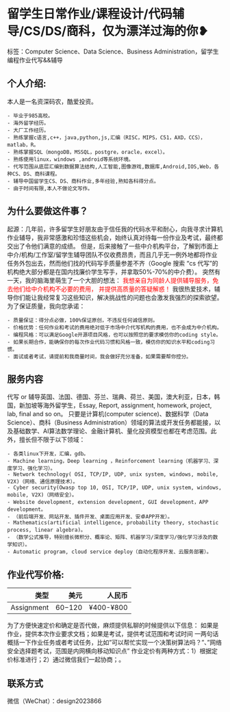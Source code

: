 # 留学生日常作业/课程设计/代码辅导/CS/DS/商科，仅为漂洋过海的你❥
标签：Computer Science、Data Science、Business Administration，留学生编程作业代写&&辅导

## 个人介绍:
本人是一名资深码农，酷爱投资。

    - 毕业于985高校。
    - 海外留学经历。
    - 大厂工作经历。
    - 熟练掌握c语言,c++，java,python,js,汇编（RISC，MIPS，C51，AXD，CCS），matlab，R。
    - 熟练掌握SQL（mongoDB，MSSQL，postgre，oracle，excel）。
    - 熟练使用linux，windows ,android等系统环境。
    - 代写范围从底层汇编到数据算法结构,人工智能,图像游戏,数据库,Android,IOS,Web，各种CS、DS、商科课程。
    - 辅导中国留学生CS、DS、商科作业,多年经验,熟知各科得分点。
    - 由于时间有限,本人不做论文写作。

## 为什么要做这件事？
起源：几年前，许多留学生好朋友由于信任我的代码水平和耐心，向我寻求计算机作业辅导，我非常感激和珍惜这些机会，始终认真对待每一份作业及考试，最终都交出了令他们满意的成绩。
但是，后来接触了一些中介机构平台，了解到市面上中介/机构/工作室/留学生辅导团队不仅收费昂贵，而且几乎无一例外地都将作业任务外包出去，然而他们找的代码写手质量参差不齐（Google 搜索 “cs 代写”的机构绝大部分都是在国内找廉价学生写手，并拿取50%-70%的中介费）。
突然有一天，我的脑海里萌生了一个大胆的想法：
<span style="color: red;">我想亲自为同龄人提供辅导服务，免去他们给中介机构不必要的费用，
并提供高质量的答疑解惑！</span>
我很热爱技术，辅导你们能让我经常复习这些知识，解决挑战性的问题也会激发我强烈的探索欲望。为了保证质量，我向您承诺：

    - 质量保证：得分点必做，100%保证原创，不违反任何诚信原则。
    - 价格优势：任何作业和考试的费用绝对低于市场中介代写机构的费用，也不会成为中介机构。
    - 编程风格：可以满足Google开源项目风格，也可以按照您的要求模仿你的coding style。
    - 如果长期合作，能确保你的每次作业代码习惯和风格一致，模仿你的知识水平和coding习惯。
    - 面试或者考试，请提前和我商量时间，我会做好充分准备，如果需要帮你控分。

## 服务内容
代写 or 辅导英国、法国、德国、芬兰、瑞典、荷兰、美国，澳大利亚，日本，韩国，新加坡等海外留学生，Essay, Report, assignment, homework, project, lab, final and so on。
只要是计算机(computer science)、数据科学（Data Science）、商科（Business Administration）领域的算法或开发任务都能接，以及基础数学、AI算法数学理论、金融计算机、量化投资模型也都在考虑范围。此外，擅长但不限于以下领域：

    - 各类linux下开发，汇编，gdb。
    - Machine learning，Deep learning ，Reinforcement learning（机器学习、深度学习、强化学习）。
    - Network technology( OSI, TCP/IP, UDP, unix system, windows, mobile, V2X)（网络、通信原理技术）。
    - Cyber security(Owasp top 10, OSI, TCP/IP, UDP, unix system, windows, mobile, V2X)（网络安全）。
    - Website development, extension development, GUI development，APP development。
    - （前后端开发、网站开发、插件开发、桌面应用开发、安卓APP开发）。
    - Mathematics(artificial intelligence, probability theory, stochastic process, linear algebra)。
    - （数学公式推导，特别擅长微积分、概率论、矩阵、机器学习/深度学习/强化学习涉及的数学知识）。
    - Automatic program, cloud service deploy（自动化程序开发、云服务部署）。

## 作业代写价格:
|类型|美元|人民币|
|-----:|-----:|-----:|
|Assignment|$60-$120|¥400-¥800|

为了方便快速定价和确定是否代做，麻烦提供私聊的时候提供以下信息：
如果是作业，提供本次作业要求文档；如果是考试，提供考试范围和考试时间
一两句话概括一下作业任务或者考试任务，比如”可以帮忙实现一个决策树算法吗？”、”网络安全选择题考试，范围是内网横向移动知识点”
作业定价有两种方式：1）根据定价标准进行；2）通过微信我们一起协商；。
## 联系方式
微信（WeChat）：design2023866
